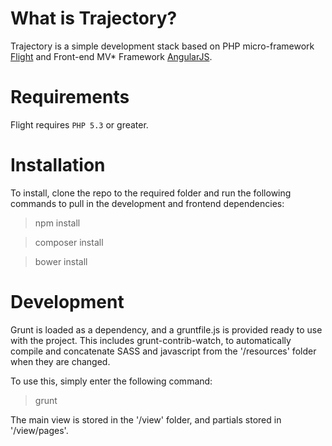 # What is Trajectory?

Trajectory is a simple development stack based on PHP micro-framework [Flight](http://flightphp.com) and Front-end MV* Framework [AngularJS](https://angularjs.org/).

# Requirements

Flight requires `PHP 5.3` or greater.

# Installation

To install, clone the repo to the required folder and run the following commands to pull in the development and frontend dependencies:

> npm install

> composer install

> bower install

# Development

Grunt is loaded as a dependency, and a gruntfile.js is provided ready to use with the project.
This includes grunt-contrib-watch, to automatically compile and concatenate SASS and javascript from the '/resources' folder when they are changed.

To use this, simply enter the following command:

> grunt

The main view is stored in the '/view' folder, and partials stored in '/view/pages'.